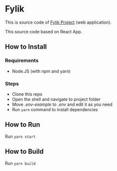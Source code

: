 # Fylik

This is source code of [Fylik Project](https://fylik.ru) (web application).

This source code based on React App.

## How to Install

### Requirements

- Node.JS (with npm and yarn)

### Steps

- Clone this repo
- Open the shell and navigate to project folder
- Move _.env-example_ to _.env_ and edit it as you need
- Run `yarn` command to install dependencies

## How to Run

Run `yarn start`

## How to Build

Run `yarn build`
